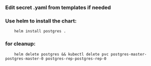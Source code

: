 ### Edit secret .yaml from templates if needed
### Use helm to install the chart:
```shell
    helm install postgres .
```

### for cleanup:
```shell
    helm delete postgres && kubectl delete pvc postgres-master-postgres-master-0 postgres-rep-postgres-rep-0
```